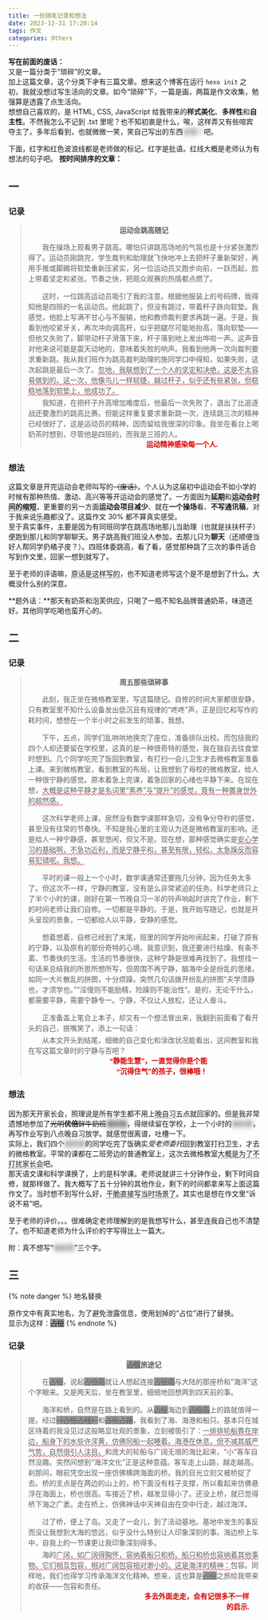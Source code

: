 ```yaml
---
title: 一些随笔记录和想法
date: 2023-12-31 17:20:14
tags: 作文
categories: Others
---
```


<style>
    .hide-blur {
        filter: blur(5px);
        transition: filter .1s
    }
    .hide-blur:hover {
        filter: none;
    }
    .lianbi-block p:not(.pinyu) {
        text-indent: 2ic;
        line-height: 1.5;
        margin-bottom: .2em;
    }
    .lianbi-block .lianbi-title {
        font-weight: bold;
        text-align: center;
        display: block;
    }
    .lianbi-block .gdg {
        text-decoration: #d60000 wavy underline;
        text-decoration-thickness: 1px;
    }
    .lianbi-block .pinyu {
        color: #d60000;
        font-family: fangsong;
        font-weight: 900;
        line-height: 1.5;
        text-align: right;
        margin: 0 0 1em;
        display: block;
    }
    .lianbi-block#lianbi3 del {
        background-color: #999;
    }
</style>

**写在前面的废话：**  
又是一篇分类于“琐碎”的文章。  
加上这篇文章，这个分类下~~才~~有三篇文章。想来这个博客在运行 `hexo init` 之初，我就没想过写生活向的文章。如今“琐碎”下，一篇是画，两篇是作文收集，勉强算是透露了点生活向。  
想想自己喜欢的，是 HTML, CSS, JavaScript 给我带来的**样式美化**、**多样性**和**自主性**。不然我怎么不记到 .txt 里呢？也不知初衷是什么，唉，这样弄又有些喧宾夺主了。多年后看到，也就微微一笑，笑自己写出的东西<span class="hide-blur" balloon-shown="up" aria-label="看它有什么用呢">古怪？</span>吧。

<!--more-->

下面，红字和红色波浪线都是老师做的标记。红字是批语。红线大概是老师认为有想法的句子吧。
**按时间排序的文章：**

## 一
### 记录
<blockquote class="lianbi-block">
    <span class="lianbi-title" aria-label="这篇文章有些假，自己不太喜欢" balloon-shown="up">运动会跳高随记</span>
    <p>我在操场上观看男子跳高。哪怕只讲跳高场地的气氛也是十分紧张激烈得了。运动员刚跳完，学生裁判和助理就飞快地冲上去把杆子重新架好，再用手推或脚踢将软垫重新压紧实，另一位运动员又跑步向前，一跃而起，脸上带着坚定和紧张。节奏之快，把观众观赛的热情都点燃了。</p>
    <p>这时，一位跳高运动员吸引了我的注意。根据他服装上的号码牌，我得知他是四班的一名运动员。他起跳了，但没有跳过，带着杆子跌向软垫。我感觉，他脸上写满不甘心与不服输，他和教师裁判要求再跳一遍。于是，我看到他咬紧牙关，再次冲向调高杆，似乎把腿尽可能地抬高，落向软垫——但他又失败了，脚带动杆子滑落下来，杆子落到地上发出哗啦一声。这声音对他来说可能是震天动地的，意味着失败的响声。我看到他再一次向裁判要求重新跳。我从我们班作为跳高裁判助理的施同学口中得知，如果失败，这次起跳是最后一次了。<span class="gdg">忽地，我联想到了一个人的坚定和决绝，这是不太容易做到的。这一次，他像鸟儿一样轻捷，越过杆子，似乎还有些紧张，但稳稳地落到软垫上，他成功了。</span></p>
    <p style="margin:0">我知道，在把杆子升高增加难度后，他最后一次失败了，退出了比追逐战还要激烈的跳高比赛。但能这样重复要求重新跳一次，连续跳三次的精神已经很好了，这是运动员的精神，因而留给我很深的印象。我坐在看台上喝奶茶时想到，尽管他是四班的，而我是三班的人。</p>
    <p class="pinyu" style="margin-right:12ch;">运动精神感染每一个人.</p>
</blockquote>

### 想法
这篇文章是开完运动会老师叫写的~~（废话）~~。个人认为这届初中运动会不如小学的时候有那种热情、激动、高兴等等开运动会的感觉了。一方面因为<strong aria-label="流感横行" balloon-shown="up" style="border-bottom:1px dotted">延期</strong>和<strong aria-label="三天缩水成两个下午" balloon-shown="up" style="border-bottom:1px dotted">运动会时间的缩短</strong>，更重要的另一方面**运动会项目减少**、就在**一个操场**看、**不写通讯稿**，对于我来说<span aria-label="从第一次运动会到现在，我就没参加过比赛" balloon-shown="up" style="border-bottom:1px dotted">乐趣</span>都没了。这篇作文 30% 都不算真实感受。  
至于真实事件，主要是因为有同班同学在跳高场地那儿当助理（也就是扶扶杆子）便跑到那儿和同学聊聊天。男子跳高我们班没人参加，去那儿只为**聊天**（还顺便当好人帮同学扔橘子皮？）。四班体委跳高，看了看，感觉那种跳了三次的事件适合写到作文里，回家一想到就写了。

至于老师的评语嘛，<span aria-label="包括句尾的一点" balloon-shown="up" style="border-bottom:1px dotted">原话是这样写的</span>，也不知道老师写这个是不是想到了什么。大概没什么别的深意。

**题外话：**那天有奶茶和泡芙供应，只喝了一瓶不知名品牌普通奶茶，味道还好。其他同学吃喝也蛮开心的。

## 二
### 记录
<blockquote class="lianbi-block">
    <span class="lianbi-title" aria-label="不好说自己写这篇文章时的精神状态" balloon-shown="up">周五那些琐碎事</span>
    <p>此刻，我正坐在微格教室里，写这篇随记。自修的时间大家都很安静，只有教室里不知什么设备发出低沉且有规律的“咚咚”声，正是回忆和写作的耗时间，想想在一个半小时之前发生的琐事，我想。</p>
    <p>下午，五点，同学们乱哄哄地换完了座位，准备排队出校。而包括我的四个人却还要留在学校里，这真的是一种很奇特的感觉，我在独自去往食堂时想到。几个同学吃完了饭回到教室，有打扫一会儿卫生才去微格教室准备上课。来到微格教室，看到教室的布局，让我想到了母校的微格教室，给人一种很宁静的感觉。原本着急上完课，着急回家的心绪也平静下来。在现在想，<span class="gdg">大概是这种平静才是名词里“素养”与“提升”的感觉，竟有一种置身世外的超然感。</span></p>
    <p>这次科学老师上课，居然没有数学课那样急切，没有争分夺秒的感觉，甚至没有往常的节奏快。不知是我心里的主观认为还是微格教室的影响。还是给人一种宁静感，甚至悠闲，但又不是。现在想，那种感觉确实是<span class="gdg">安心学习的基础啊，不急功近利，而是宁静平和，甚至有限，轻松，太急躁反而容易犯错呢。我想。</span></p>
    <p>平时的课一般上一个小时，数学课通常还要拖几分钟，因为任务太多了。但这次不一样，宁静的教室，没有是么非常紧迫的任务。科学老师只上了半个小时的课，刚好在第一节晚自习一半的铃声响起时讲完了作业，剩下的时间老师让我们自修。一切都是平静的。于是，我开始写随记，也就是开头呈现的景象，一切都给人以平静，安静的感觉。</p>
    <p>想着想着，自修已经到了末尾，班里的同学开始吵闹起来，打破了原有的宁静，以及原有的那份奇特的心境。我意识到，我还要进行枯燥、有条不紊、节奏快的生活。生活的节奏很快，这种宁静是很难再找到了。我想找一句话来总结我的所思所想所写，但周围不再宁静，脑海中全是纷乱的思绪，如同一大片散乱的拼图，十分烦躁。突然几句话拨开纷乱的拼图“夫学须静也，才须学也。”“淫慢则不能励精，险躁则不能治性”。是的，无论干什么，都需要平静，需要宁静专一。宁静，不仅让人放松，还让人奋斗。</p>
    <p>正准备盖上笔合上本子，却又有一个想法冒出来，我翻到前面看了看开头的自己，抿嘴笑了，添上一句话：</p>
    <p style="margin:0">从本文开头到结尾，细微的自己变化和涂改状况能看出，这间教室和我在写这篇文章时的宁静与否吧？</p>
    <span class="pinyu" style="margin-right:15ch">“静能生慧”，一直觉得你是个能<br>“沉得住气”的孩子，很棒哦！</span>
</blockquote>

### 想法
因为那天开家长会，照理说是所有学生都不用上<span aria-label="“双减”政策，你值得拥有！" balloon-shown="up" style="border-bottom:1px dotted">晚自习</span>五点就回家的。但是我非常遗憾地参加了~~光明**优倍**鲜牛奶班~~<strong aria-label="某重点中学搞出的“提前批”政策，导致所谓培优班出现" balloon-shown="up" style="border-bottom:1px dotted" class="hide-blur">培优班</strong>，得继续留在学校，上一个小时的<span class="hide-blur">培优班</span>，再写作业写到八点晚自习放学。就感觉很离谱，吐槽一下。  
实际上，我们四个<span class="hide-blur">培优班</span>的同学吃完了饭确实*受老师委托*回到教室打扫卫生，才去的微格教室。平常的课都在二班旁边的普通教室上，这次去微格教室<span aria-label="家长会先在报告厅开，后来到各班教室开" balloon-shown="up" style="border-bottom:1px dotted">大概是为了不打扰家长会</span>吧。  
那天语文课和科学课换了，上的是科学课。老师说就讲三十分钟作业，剩下时间自修，就那样做了。我大概写了五十分钟的其他作业，剩下的时间都拿来写上面这篇作文了。当时想不到写什么好，<span aria-label="每次我都这样做" balloon-shown="up" style="border-bottom:1px dotted">干脆直接写当时场景了</span>。其实也是想在作文里“诉说不易”吧。

至于老师的评价。。。很难确定老师理解到的是我想写什么，甚至连我自己也不清楚了。也不知道老师为什么评价的字写得比上一篇大。

附：真不想写“<span class="hide-blur">培优班</span>”三个字。

## 三
{% note danger %}
地名替换

原作文中有真实地名，为了避免泄露信息，使用划掉的“占位”进行了替换。  
显示为这样：<span style="text-decoration:line-through;background-color:#999;">占位</span>
{% endnote %}

### 记录
<blockquote class="lianbi-block" id="lianbi3">
    <span class="lianbi-title"><del>占位</del>旅途记</span>
    <p>在<del>占位</del>，说起<del>占位岛</del>就让人想起连接<del>占位岛</del>与大陆的那座桥和“海洋”这个字眼来。又是两天后，坐在教室里，细细地回想两到四天前的事。</p>
    <p>海洋和桥，自然是在路上看到的。从<del>占位</del>海边到<del>占位岛</del>上的路就值得一提。经过<del>（占位占线）</del>和<del>占位占路</del>，我看到了海、海港和船只。基本只在城区待着的我没见过这般略显壮观的景象，立刻被吸引了：<span class="gdg">一排排轮船靠在岸边，船身下的水些许浑黄，仿佛同船一起睡着。海港在休息，但不减其威严气势，自然很引人注目。</span>和庞大的轮船与广阔无垠的海比起来，“小”客车自然没趣。突然间想到“海洋文化”正是这种意蕴。客车走上山路，越走越高。刹那间，眼前凭空出现一座仿佛横跨海面的桥。我的目光立刻又被桥捉了去。桥的支点是在两边的山上的，桥下面没有柱子支撑，所以看起来仿佛悬浮在海面上，桥也很高。车接近了桥，越发显得小了。还没上桥，就已觉得桥下海之广袤。走在桥上，仿佛神话中天神自由在空中行走，越过海洋。</p>
    <p>过了桥，便上了岛。又走了一会儿，到了活动基地。基地中发生的事反而没让我想到大海的悠远，似乎没什么特别让人印象深刻的事。海边桥上车中，自我上的一节课更让我印象深刻得多。</p>
    <p style="margin:0">海的<span class="gdg">广阔，如广阔得胸怀，容纳着船只和桥。船只和桥也容纳着其他事物。它们相互包容，相对广阔包容相对渺小的。这是海洋的精神：</span>包容。同样地，我们也得学习传承海洋文化精神。想来，这也算是<del>占位</del>之旅给我带来的收获——包容和责任。</p>
    <span class="pinyu" style="margin-right:3ch">多去外面走走，会有记很多不一样<br>的启示.</span>
</blockquote>
